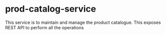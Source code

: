 # prod-catalog-service
This service is to maintain and manage the product catalogue. This exposes REST API to perform all the operations
